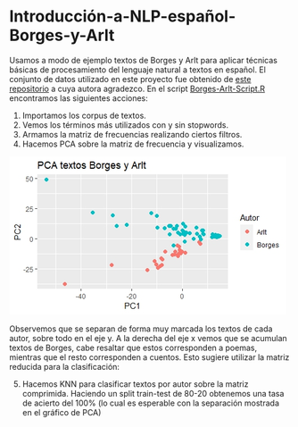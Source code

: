 # Introducción-a-NLP-español-Borges-y-Arlt
Usamos a modo de ejemplo textos de Borges y Arlt para aplicar técnicas básicas de procesamiento del lenguaje natural a textos en español. El conjunto de datos utilizado en este proyecto fue obtenido de [este repositorio](https://github.com/karen-pal/borges) a cuya autora agradezco. En el script [Borges-Arlt-Script.R](Borges-Arlt-Script.R)
 encontramos las siguientes acciones:

1. Importamos los corpus de textos.
2. Vemos los términos más utilizados con y sin stopwords.
3. Armamos la matriz de frecuencias realizando ciertos filtros.
4. Hacemos PCA sobre la matriz de frecuencia y visualizamos.

![Descripción de la imagen](PCA-Borges-Arlt.jpeg)

Observemos que se separan de forma muy marcada los textos de cada autor, sobre todo en el eje y. A la derecha del eje x vemos que se acumulan textos de Borges, cabe resaltar que estos corresponden a poemas, mientras que el resto corresponden a cuentos. Esto sugiere utilizar la matriz reducida para la clasificación:


5. Hacemos KNN para clasificar textos por autor sobre la matriz comprimida. Haciendo un split train-test de 80-20 obtenemos una tasa de acierto del 100% (lo cual es esperable con la separación mostrada en el gráfico de PCA)




